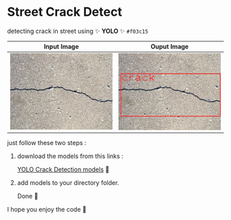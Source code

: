 # Street Crack Detect
detecting crack in street using  :sparkles:  **YOLO** :sparkles: `#f03c15`

   Input Image             |        Ouput Image
:-------------------------:|:-------------------------:
![](/images/input.jpg)  |  ![](/images/output.jpg)

just follow these two steps : 

1. download the models from this links : 

     [YOLO Crack Detection models](https://www.kaggle.com/hussainsalih/streetcrackdetection)   :page_facing_up: 

2. add models to your directory folder.

     Done 👏

I hope you enjoy the code :tada:
